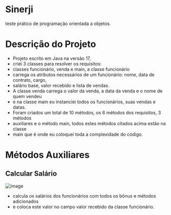 # Sinerji
teste prático de programação orientada a objetos.
#
# Descrição do Projeto
* Projeto escrito em Java na versão 17,
* criei 3 classes para resolver os requisitos: 
* classes funcionário, venda e main, a classe funcionário
* carrega os atributos necessários de um funcionário: nome, data de contrato, cargo,
* salário base, valor recebido e lista de vendas.
* A classe venda carrega o valor da venda, a data da venda e o nome de quem vendeu
* e na classe main eu instanciei todos os funcionários, suas vendas e datas.
* Foram criados um total de 10 métodos, os 6 métodos dos requisitos, 3 métodos
* auxiliares e o método main, todos estes métodos citados acima estão na classe
* main que é onde eu coloquei toda a complexidade do código.
#
# Métodos Auxiliares

## Calcular Salário
  ![image](https://github.com/Joelson0935/Sinerji/assets/56981455/3f6a1edb-ddbe-48c4-ae04-b45daeff6914)
* calcula os salários dos funcionários com todos os bônus e métodos adicionados
* e coloca este valor no campo valor recebido da classe funcionário.
